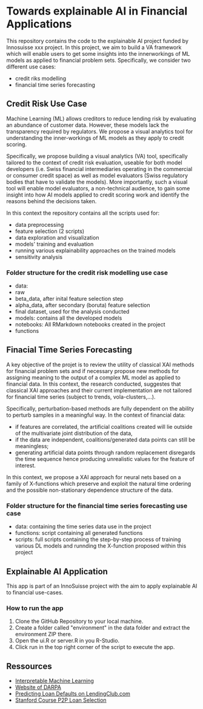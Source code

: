 # Towards explainable AI in Financial Applications 

This repository contains the code to the explainable AI project funded by Innosuisse xxx project. In this project, we aim to build a VA framework which will enable users to get some insights into the innerworkings of ML models as applied to financial problem sets. Specifically, we consider two different use cases:
*   credit riks modelling 
*   financial time series forecasting 

## Credit Risk Use Case 
Machine Learning (ML) allows creditors to reduce lending risk by evaluating an abundance of customer data. However, these models lack the transparency required by regulators. We propose a visual analytics tool for understanding the inner-workings of ML models as they apply to credit scoring.

Specifically, we propose building a visual analytics (VA) tool, specifically tailored to the context of credit risk evaluation, useable for both model developers (i.e. Swiss financial intermediaries operating in the commercial or consumer credit space) as well as model evaluators (Swiss regulatory bodies that have to validate the models). More importantly, such a visual tool will enable model evaluators, a non-technical audience, to gain some insight into how AI models applied to credit scoring work and identify the reasons behind the decisions taken.

In this context the repository contains all the scripts used for:
* data preprocessing
* feature selection (2 scripts)
* data exploration and visualization 
* models' training and evaluation
* running various explainability approaches on the trained models
* sensitivity analysis 


### Folder structure for the credit risk modelling use case 

* data: 
*   raw 
*   beta_data, after inital feature selection step 
*   alpha_data, after secondary (boruta) feature selection
*   final dataset, used for the analysis conducted 
* models: contains all the developed models
* notebooks: All RMarkdown notebooks created in the project
* functions


## Finacial Time Series Forecasting 

A key objective of the projet is to review the utility of classical XAI methods for financial problem sets and if necessary propose new methods for assigning meaning to the output of a complex ML model as applied to financial data. In this context, the research conducted, suggestes that classical XAI approaches and their current implementation are not tailored for financial time series (subject to trends, vola-clusters,...).

Specifically, perturbation-based methods are fully dependent on the ability to perturb samples in a meaningful way. In the context of financial data:

* if features are correlated, the artificial coalitions created will lie outside of the multivariate joint distribution of the data,
* if the data are independent, coalitions/generated data points can still be meaningless; 
* generating artificial data points through random replacement disregards the time sequence hence producing unrealistic values for the feature of interest.

In this context, we propose a XAI approach for neural nets based on a family of X-functions which preserve and exploit the natural time ordering and the possible non-stationary dependence structure of the data.


### Folder structure for the financial time series forecasting use case 
* data: containing the time series data use in the project
* functions: script containing all generated functions 
* scripts: full scripts containing the step-by-step process of training various DL models and runnding the X-function proposed within this project

## Explainable AI Application

This app is part of an InnoSuisse project with the aim to apply explainable AI to financial use-cases.

### How to run the app
1. Clone the GitHub Repository to your local machine. 
2. Create a folder called "environment" in the data folder and extract the environment ZIP there.
3. Open the ui.R or server.R in you R-Studio.
4. Click run in the top right corner of the script to execute the app.
## Ressources

- [Interpretable Machine Learning](https://christophm.github.io/interpretable-ml-book/)
- [Website of DARPA](https://www.darpa.mil/program/explainable-artificial-intelligenceo)
- [Predicting Loan Defaults on LendingClub.com](https://github.com/jgcorliss/lending-club)
- [Stanford Course P2P Loan Selection](http://stanford.edu/class/msande448/2016/final/group4.pdf)

